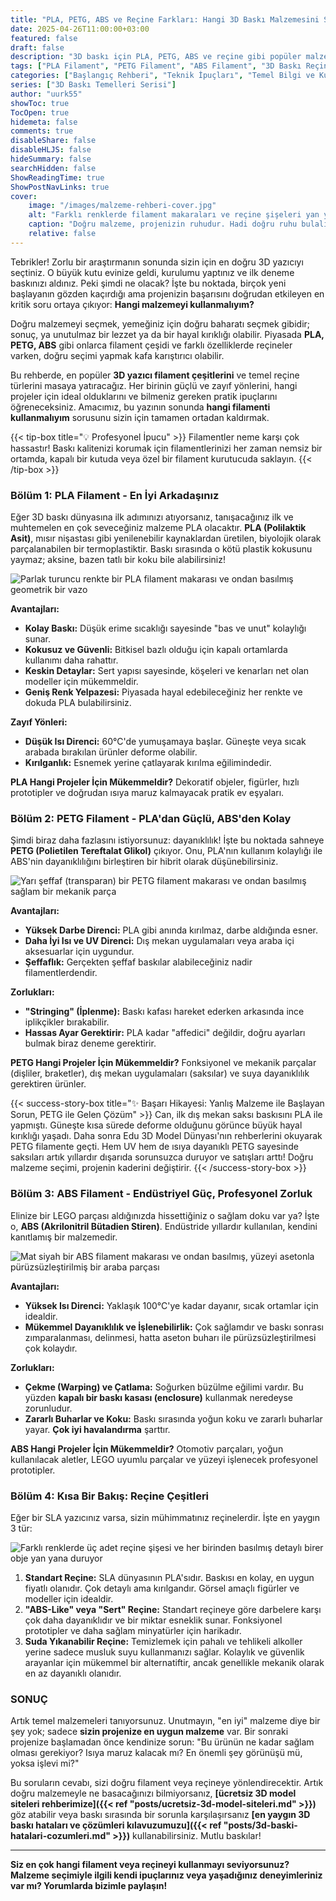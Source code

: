 ```yaml
---
title: "PLA, PETG, ABS ve Reçine Farkları: Hangi 3D Baskı Malzemesini Seçmelisiniz?"
date: 2025-04-26T11:00:00+03:00
featured: false
draft: false
description: "3D baskı için PLA, PETG, ABS ve reçine gibi popüler malzemelerin özelliklerini, avantajlarını, dezavantajlarını ve hangi projeler için ideal olduklarını keşfedin. Doğru malzeme seçimi rehberi."
tags: ["PLA Filament", "PETG Filament", "ABS Filament", "3D Baskı Reçine", "Malzeme Seçimi", "Filament Rehberi", "3D Yazıcı Malzemesi", "Baskı İpuçları"]
categories: ["Başlangıç Rehberi", "Teknik İpuçları", "Temel Bilgi ve Kurulum"]
series: ["3D Baskı Temelleri Serisi"]
author: "uurk55"
showToc: true
TocOpen: true
hidemeta: false
comments: true
disableShare: false
disableHLJS: false
hideSummary: false
searchHidden: false
ShowReadingTime: true
ShowPostNavLinks: true
cover:
    image: "/images/malzeme-rehberi-cover.jpg"
    alt: "Farklı renklerde filament makaraları ve reçine şişeleri yan yana duruyor"
    caption: "Doğru malzeme, projenizin ruhudur. Hadi doğru ruhu bulalım."
    relative: false
---
```


Tebrikler! Zorlu bir araştırmanın sonunda sizin için en doğru 3D yazıcıyı seçtiniz. O büyük kutu evinize geldi, kurulumu yaptınız ve ilk deneme baskınızı aldınız. Peki şimdi ne olacak? İşte bu noktada, birçok yeni başlayanın gözden kaçırdığı ama projenizin başarısını doğrudan etkileyen en kritik soru ortaya çıkıyor: **Hangi malzemeyi kullanmalıyım?**

Doğru malzemeyi seçmek, yemeğiniz için doğru baharatı seçmek gibidir; sonuç, ya unutulmaz bir lezzet ya da bir hayal kırıklığı olabilir. Piyasada **PLA, PETG, ABS** gibi onlarca filament çeşidi ve farklı özelliklerde reçineler varken, doğru seçimi yapmak kafa karıştırıcı olabilir.

Bu rehberde, en popüler **3D yazıcı filament çeşitlerini** ve temel reçine türlerini masaya yatıracağız. Her birinin güçlü ve zayıf yönlerini, hangi projeler için ideal olduklarını ve bilmeniz gereken pratik ipuçlarını öğreneceksiniz. Amacımız, bu yazının sonunda **hangi filamenti kullanmalıyım** sorusunu sizin için tamamen ortadan kaldırmak.

{{< tip-box title="💡 Profesyonel İpucu" >}}
Filamentler neme karşı çok hassastır! Baskı kalitenizi korumak için filamentlerinizi her zaman nemsiz bir ortamda, kapalı bir kutuda veya özel bir filament kurutucuda saklayın.
{{< /tip-box >}}

### Bölüm 1: PLA Filament - En İyi Arkadaşınız

Eğer 3D baskı dünyasına ilk adımınızı atıyorsanız, tanışacağınız ilk ve muhtemelen en çok seveceğiniz malzeme PLA olacaktır. **PLA (Polilaktik Asit)**, mısır nişastası gibi yenilenebilir kaynaklardan üretilen, biyolojik olarak parçalanabilen bir termoplastiktir. Baskı sırasında o kötü plastik kokusunu yaymaz; aksine, bazen tatlı bir koku bile alabilirsiniz!

![Parlak turuncu renkte bir PLA filament makarası ve ondan basılmış geometrik bir vazo](/images/malzeme-pla.jpg)

**Avantajları:**
* **Kolay Baskı:** Düşük erime sıcaklığı sayesinde "bas ve unut" kolaylığı sunar.
* **Kokusuz ve Güvenli:** Bitkisel bazlı olduğu için kapalı ortamlarda kullanımı daha rahattır.
* **Keskin Detaylar:** Sert yapısı sayesinde, köşeleri ve kenarları net olan modeller için mükemmeldir.
* **Geniş Renk Yelpazesi:** Piyasada hayal edebileceğiniz her renkte ve dokuda PLA bulabilirsiniz.

**Zayıf Yönleri:**
* **Düşük Isı Direnci:** 60°C'de yumuşamaya başlar. Güneşte veya sıcak arabada bırakılan ürünler deforme olabilir.
* **Kırılganlık:** Esnemek yerine çatlayarak kırılma eğilimindedir.

**PLA Hangi Projeler İçin Mükemmeldir?**
Dekoratif objeler, figürler, hızlı prototipler ve doğrudan ısıya maruz kalmayacak pratik ev eşyaları.

### Bölüm 2: PETG Filament - PLA'dan Güçlü, ABS'den Kolay

Şimdi biraz daha fazlasını istiyorsunuz: dayanıklılık! İşte bu noktada sahneye **PETG (Polietilen Tereftalat Glikol)** çıkıyor. Onu, PLA'nın kullanım kolaylığı ile ABS'nin dayanıklılığını birleştiren bir hibrit olarak düşünebilirsiniz.

![Yarı şeffaf (transparan) bir PETG filament makarası ve ondan basılmış sağlam bir mekanik parça](/images/malzeme-petg.jpg)

**Avantajları:**
* **Yüksek Darbe Direnci:** PLA gibi anında kırılmaz, darbe aldığında esner.
* **Daha İyi Isı ve UV Direnci:** Dış mekan uygulamaları veya araba içi aksesuarlar için uygundur.
* **Şeffaflık:** Gerçekten şeffaf baskılar alabileceğiniz nadir filamentlerdendir.

**Zorlukları:**
* **"Stringing" (İplenme):** Baskı kafası hareket ederken arkasında ince iplikçikler bırakabilir.
* **Hassas Ayar Gerektirir:** PLA kadar "affedici" değildir, doğru ayarları bulmak biraz deneme gerektirir.

**PETG Hangi Projeler İçin Mükemmeldir?**
Fonksiyonel ve mekanik parçalar (dişliler, braketler), dış mekan uygulamaları (saksılar) ve suya dayanıklılık gerektiren ürünler.

{{< success-story-box title="✨ Başarı Hikayesi: Yanlış Malzeme ile Başlayan Sorun, PETG ile Gelen Çözüm" >}}
Can, ilk dış mekan saksı baskısını PLA ile yapmıştı. Güneşte kısa sürede deforme olduğunu görünce büyük hayal kırıklığı yaşadı. Daha sonra Edu 3D Model Dünyası'nın rehberlerini okuyarak PETG filamente geçti. Hem UV hem de ısıya dayanıklı PETG sayesinde saksıları artık yıllardır dışarıda sorunsuzca duruyor ve satışları arttı! Doğru malzeme seçimi, projenin kaderini değiştirir.
{{< /success-story-box >}}

### Bölüm 3: ABS Filament - Endüstriyel Güç, Profesyonel Zorluk

Elinize bir LEGO parçası aldığınızda hissettiğiniz o sağlam doku var ya? İşte o, **ABS (Akrilonitril Bütadien Stiren)**. Endüstride yıllardır kullanılan, kendini kanıtlamış bir malzemedir.

![Mat siyah bir ABS filament makarası ve ondan basılmış, yüzeyi asetonla pürüzsüzleştirilmiş bir araba parçası](/images/malzeme-abs.jpg)

**Avantajları:**
* **Yüksek Isı Direnci:** Yaklaşık 100°C'ye kadar dayanır, sıcak ortamlar için idealdir.
* **Mükemmel Dayanıklılık ve İşlenebilirlik:** Çok sağlamdır ve baskı sonrası zımparalanması, delinmesi, hatta aseton buharı ile pürüzsüzleştirilmesi çok kolaydır.

**Zorlukları:**
* **Çekme (Warping) ve Çatlama:** Soğurken büzülme eğilimi vardır. Bu yüzden **kapalı bir baskı kasası (enclosure)** kullanmak neredeyse zorunludur.
* **Zararlı Buharlar ve Koku:** Baskı sırasında yoğun koku ve zararlı buharlar yayar. **Çok iyi havalandırma** şarttır.

**ABS Hangi Projeler İçin Mükemmeldir?**
Otomotiv parçaları, yoğun kullanılacak aletler, LEGO uyumlu parçalar ve yüzeyi işlenecek profesyonel prototipler.

### Bölüm 4: Kısa Bir Bakış: Reçine Çeşitleri

Eğer bir SLA yazıcınız varsa, sizin mühimmatınız reçinelerdir. İşte en yaygın 3 tür:

![Farklı renklerde üç adet reçine şişesi ve her birinden basılmış detaylı birer obje yan yana duruyor](/images/malzeme-recine.jpg)

1.  **Standart Reçine:** SLA dünyasının PLA'sıdır. Baskısı en kolay, en uygun fiyatlı olanıdır. Çok detaylı ama kırılgandır. Görsel amaçlı figürler ve modeller için idealdir.
2.  **"ABS-Like" veya "Sert" Reçine:** Standart reçineye göre darbelere karşı çok daha dayanıklıdır ve bir miktar esneklik sunar. Fonksiyonel prototipler ve daha sağlam minyatürler için harikadır.
3.  **Suda Yıkanabilir Reçine:** Temizlemek için pahalı ve tehlikeli alkoller yerine sadece musluk suyu kullanmanızı sağlar. Kolaylık ve güvenlik arayanlar için mükemmel bir alternatiftir, ancak genellikle mekanik olarak en az dayanıklı olanıdır.

### SONUÇ

Artık temel malzemeleri tanıyorsunuz. Unutmayın, "en iyi" malzeme diye bir şey yok; sadece **sizin projenize en uygun malzeme** var. Bir sonraki projenize başlamadan önce kendinize sorun: "Bu ürünün ne kadar sağlam olması gerekiyor? Isıya maruz kalacak mı? En önemli şey görünüşü mü, yoksa işlevi mi?"

Bu soruların cevabı, sizi doğru filament veya reçineye yönlendirecektir. Artık doğru malzemeyle ne basacağınızı bilmiyorsanız, **[ücretsiz 3D model siteleri rehberimize]({{< ref "posts/ucretsiz-3d-model-siteleri.md" >}})** göz atabilir veya baskı sırasında bir sorunla karşılaşırsanız **[en yaygın 3D baskı hataları ve çözümleri kılavuzumuzu]({{< ref "posts/3d-baski-hatalari-cozumleri.md" >}})** kullanabilirsiniz. Mutlu baskılar!

---

**Siz en çok hangi filament veya reçineyi kullanmayı seviyorsunuz? Malzeme seçimiyle ilgili kendi ipuçlarınız veya yaşadığınız deneyimleriniz var mı? Yorumlarda bizimle paylaşın!**